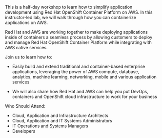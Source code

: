 This is a half-day workshop to learn how to simplify application development using Red Hat OpenShift Container Platform on AWS. In this instructor-led lab, we will walk through how you can containerize applications on AWS.

Red Hat and AWS are working together to make deploying applications inside of containers a seamless process by allowing customers to deploy and manage Red Hat OpenShift Container Platform while integrating with AWS native services.

Join us to learn how to:

- Easily build and extend traditional and container-based enterprise applications, leveraging the power of AWS compute, database, analytics, machine learning, networking, mobile and various application services

- We will also share how Red Hat and AWS can help you put DevOps, containers and OpenShift cloud infrastructure to work for your business
 	 
Who Should Attend:

- Cloud, Application and Infrastructure Architects
- Cloud, Application and IT Systems Administrators
- IT Operations and Systems Managers
- Developers

